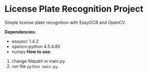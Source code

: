# License Plate Recognition Project
Simple license plate recognition with EasyOCR and OpenCV.

**Dependencies:**
- easyocr 1.4.2
- opencv-python 4.5.4.60
- numpy
**How to use:**
1. change filepath in main.py.
2. run file `python main.py`.